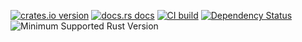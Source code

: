 [![crates.io version](https://img.shields.io/crates/v/ascolt.svg)](https://crates.io/crates/ascolt-macros)
[![docs.rs docs](https://docs.rs/ascolt-macros/badge.svg)](https://docs.rs/ascolt-macros)
[![CI build](https://github.com/sterrlia/ascolt-macros/actions/workflows/rust.yml/badge.svg)](https://github.com/sterrlia/ascolt-macros/actions)
[![Dependency Status](https://deps.rs/crate/ascolt-macros/latest/status.svg)](https://deps.rs/crate/ascolt-macros)
![Minimum Supported Rust Version](https://img.shields.io/badge/rustc-1.85.1+-ab6000.svg)
